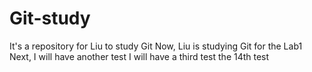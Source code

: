 # Git-study
It's a repository for Liu to study Git
Now, Liu is studying Git for the Lab1
Next, I will have another test
I will have a third test
the 14th test
